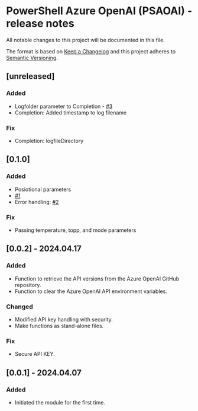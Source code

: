 # PowerShell Azure OpenAI (PSAOAI) - release notes

All notable changes to this project will be documented in this file.

The format is based on [Keep a Changelog](http://keepachangelog.com/) and this project adheres to [Semantic Versioning](http://semver.org/).

## [unreleased]

### Added

- Logfolder parameter to Completion - [#3](https://github.com/voytas75/AzureOpenAI-PowerShell/issues/3)
- Completion: Added timestamp to log filename

### Fix

- Completion: logfileDirectory

## [0.1.0]

### Added

- Posiotional parameters
- [#1](https://github.com/voytas75/AzureOpenAI-PowerShell/issues/1)
- Error handling: [#2](https://github.com/voytas75/AzureOpenAI-PowerShell/issues/2)

### Fix

- Passing temperature, topp, and mode parameters

## [0.0.2] - 2024.04.17

### Added

- Function to retrieve the API versions from the Azure OpenAI GitHub repository.
- Function to clear the Azure OpenAI API environment variables.

### Changed

- Modified API key handling with security.
- Make functions as stand-alone files.

### Fix

- Secure API KEY.

## [0.0.1] - 2024.04.07

### Added

- Initiated the module for the first time.
